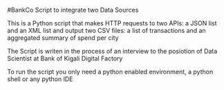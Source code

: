#BankCo Script to integrate two Data Sources


This is a Python script that makes HTTP requests to two APIs: a JSON list and an XML list and output two CSV files: a list of transactions
and an aggregated summary of spend per city


The Script is writen in the process of an interview to the posiotion of Data Scientist at Bank of Kigali Digital Factory


To run the script you only need a python enabled environment, a python shell or any python IDE

